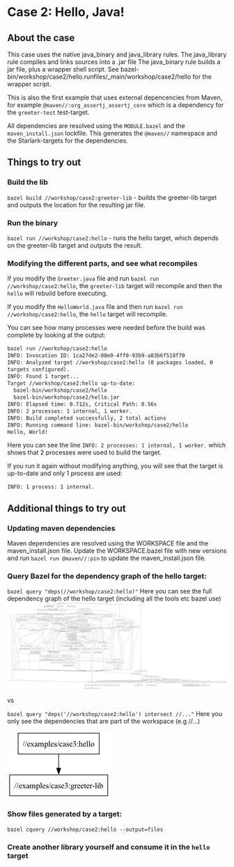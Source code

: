 # Case 2: Hello, Java!

## About the case

This case uses the native java_binary and java_library rules. 
The java_library rule compiles and links sources into a .jar file 
The java_binary rule builds a jar file, plus a wrapper shell script.
See bazel-bin/workshop/case2/hello.runfiles/_main/workshop/case2/hello for the wrapper script.

This is also the first example that uses external depencencies from Maven, for example
`@maven//:org_assertj_assertj_core` which is a dependency for the `greeter-test` test-target.

All dependencies are resolved using the `MODULE.bazel` and the `maven_install.json` lockfile.
This generates the `@maven//` namespace and the Starlark-targets for the dependencies.

## Things to try out
### Build the lib
`bazel build //workshop/case2:greeter-lib` - builds the greeter-lib target and outputs the location for the resulting jar file.

### Run the binary
`bazel run //workshop/case2:hello` - runs the hello target, which depends on the greeter-lib target and outputs the result.

### Modifying the different parts, and see what recompiles
If you modify the `Greeter.java` file and run `bazel run //workshop/case2:hello`, the `greeter-lib` target will recompile and then the `hello` will rebuild before executing.

If you modify the `HelloWorld.java` file and then run `bazel run //workshop/case2:hello`, the `hello` target will recompile.

You can see how many processes were needed before the build was complete by looking at the output:
```
bazel run //workshop/case2:hello
INFO: Invocation ID: 1ca27de2-08e0-4ff0-93b9-a83b6f518f70
INFO: Analyzed target //workshop/case2:hello (0 packages loaded, 0 targets configured).
INFO: Found 1 target...
Target //workshop/case2:hello up-to-date:
  bazel-bin/workshop/case2/hello
  bazel-bin/workshop/case2/hello.jar
INFO: Elapsed time: 0.712s, Critical Path: 0.56s
INFO: 2 processes: 1 internal, 1 worker.
INFO: Build completed successfully, 2 total actions
INFO: Running command line: bazel-bin/workshop/case2/hello
Hello, World!
```

Here you can see the line `INFO: 2 processes: 1 internal, 1 worker.` which shows that 2 processes were used to build the target.

If you run it again without modifying anything, you will see that the target is up-to-date and only 1 process are used:
```
INFO: 1 process: 1 internal.
```

## Additional things to try out

### Updating maven dependencies
Maven dependencies are resolved using the WORKSPACE file and the maven_install.json file. 
Update the WORKSPACE.bazel file with new versions and run `bazel run @maven//:pin` to update the maven_install.json file.


### Query Bazel for the dependency graph of the hello target:
`bazel query "deps(//workshop/case2:hello)"`
Here you can see the full dependency graph of the hello target (including all the tools etc bazel use)
![graph](case2_deps2.png)

vs

`bazel query "deps('//workshop/case2:hello') intersect //..."`
Here you only see the dependencies that are part of the workspace (e.g //...)

![graph](case2_deps3.png)

### Show files generated by a target:
`bazel cquery //workshop/case2:hello --output=files`

### Create another library yourself and consume it in the `hello` target
